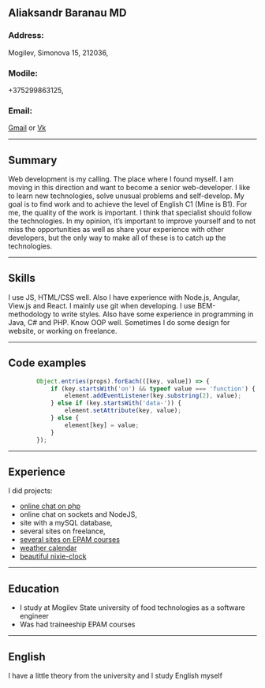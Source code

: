 ## Aliaksandr Baranau MD
### Address:
 Mogilev, Simonova 15, 212036,
### Modile:
 +375299863125, 
### Email:
[Gmail](http://aleks.feedback@gmail.com) or
[Vk](https://vk.com/llehotkcab)

---------------------------------------------------------------

## Summary

Web development is my calling. The place where I found myself. I am moving in this direction and
want to become a senior web-developer. I like to learn new technologies, solve unusual problems and self-develop.
My goal is to find work and to achieve the level of English C1
(Mine is B1). For me, the quality of the work is important.
I think that specialist should follow the technologies. In my opinion, it’s important to improve yourself and to not miss 
the opportunities as well as share your experience with other developers, but the only way to make all of these is to 
catch up the technologies.

---------------------------------------------------------------

## Skills
I use JS, HTML/CSS well. Also I have experience with Node.js, Angular, View.js and React.
I mainly use git when developing. I use BEM-methodology to write styles.
Also have some experience in programming in Java, C# and PHP. Know OOP well.
Sometimes I do some design for website, or working on freelance.

---------------------------------------------------------------

## Code examples
```javascript if (props) {
        Object.entries(props).forEach(([key, value]) => {
            if (key.startsWith('on') && typeof value === 'function') {
                element.addEventListener(key.substring(2), value);
            } else if (key.startsWith('data-')) {
                element.setAttribute(key, value);
            } else {
                element[key] = value;
            }
        });
```

---------------------------------------------------------------
## Experience
I did projects:
 * [online chat on php](https://github.com/aliaksandr-afk/Space_chat) 
 * online chat on sockets and NodeJS,
 * site with a mySQL database,
 * several sites on freelance,
 * [several sites on EPAM courses](https://github.com/aliaksandr-afk/test_site1)
 * [weather calendar](https://github.com/aliaksandr-afk/calendar)
 * [beautiful nixie-clock](https://github.com/aliaksandr-afk/nixie_clock) 
---------------------------------------------------------------

## Education
 * I study at Mogilev State university of food technologies as a software engineer
 * Was had traineeship EPAM courses

---------------------------------------------------------------

## English

I have a little theory from the university and I study English myself
